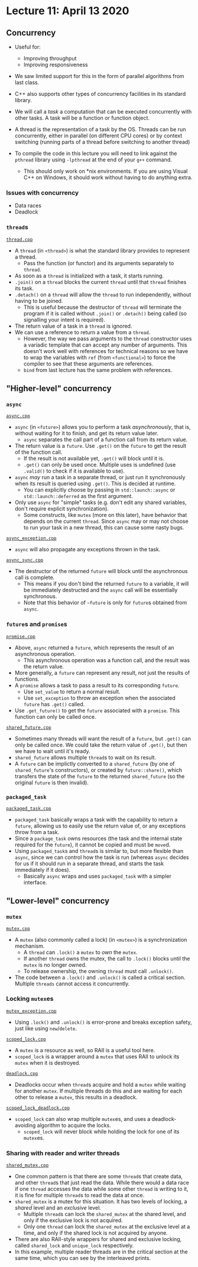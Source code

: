 # Lecture 11: April 13 2020

## Concurrency

- Useful for:
  - Improving throughput
  - Improving responsiveness
- We saw limited support for this in the form of parallel algorithms from last class.
- C++ also supports other types of concurrency facilities in its standard library.

- We will call a _task_ a computation that can be executed concurrently with other tasks. A task will be a function or function object.
- A thread is the representation of a task by the OS. Threads can be run concurrently, either in parallel (on different CPU cores) or by context switching (running parts of a thread before switching to another thread)

- To compile the code in this lecture you will need to link against the `pthread` library using `-lpthread` at the end of your `g++` command.
  - This should only work on *nix environments. If you are using Visual C++ on Windows, it should work without having to do anything extra.

### Issues with concurrency

- Data races
- Deadlock

### `thread`s

[`thread.cpp`](thread.cpp)

- A `thread` (in `<thread>`) is what the standard library provides to represent a thread.
  - Pass the function (or functor) and its arguments separately to `thread`.
- As soon as a `thread` is initialized with a task, it starts running.
- `.join()` on a `thread` blocks the current `thread` until that `thread` finishes its task.
- `.detach()` on a `thread` will allow the `thread` to run independently, without having to be joined.
  - This is useful because the destructor of `thread` will terminate the program if it is called without `.join()` or `.detach()` being called (so signalling your intent is required).
- The return value of a task in a `thread` is ignored.
- We can use a reference to return a value from a `thread`.
  - However, the way we pass arguments to the `thread` constructor uses a variadic template that can accept any number of arguments. This doesn't work well with references for technical reasons so we have to wrap the variables with `ref` (from `<functional>`) to force the compiler to see that these arguments are references.
  - `bind` from last lecture has the same problem with references.

## "Higher-level" concurrency

### `async`

[`async.cpp`](async.cpp)

- `async` (in `<future>`) allows you to perform a task _asynchronously_, that is, without waiting for it to finish, and get its return value later.
  - `async` separates the call part of a function call from its return value.
- The return value is a `future`. Use `.get()` on the `future` to get the result of the function call.
  - If the result is not available yet, `.get()` will block until it is.
  - `.get()` can only be used once. Multiple uses is undefined (use `.valid()` to check if it is available to use).
- `async` _may_ run a task in a separate thread, or just run it synchronously when its result is queried using `.get()`. This is decided at runtime.
  - You can explicitly choose by passing in `std::launch::async` or `std::launch::deferred` as the first argument.
- Only use `async` for "simple" tasks (e.g. don't edit any shared variables, don't require explicit synchronization).
  - Some constructs, like `mutex` (more on this later), have behavior that depends on the current `thread`. Since `async` may or may not choose to run your task in a new thread, this can cause some nasty bugs.

[`async_exception.cpp`](async_exception.cpp)

- `async` will also propagate any exceptions thrown in the task.

[`async_sync.cpp`](async_sync.cpp)

- The destructor of the returned `future` will block until the asynchronous call is complete.
  - This means if you don't bind the returned `future` to a variable, it will be immediately destructed and the `async` call will be essentially synchronous.
  - Note that this behavior of `~future` is only for `future`s obtained from `async`.

### `future`s and `promise`s

[`promise.cpp`](promise.cpp)

- Above, `async` returned a `future`, which represents the result of an asynchronous operation.
  - This asynchronous operation was a function call, and the result was the return value.
- More generally, a `future` can represent any result, not just the results of functions.
- A `promise` allows a task to pass a result to its corresponding `future`.
  - Use `set_value` to return a normal result.
  - Use `set_exception` to throw an exception when the associated `future` has `.get()` called.
- Use `.get_future()` to get the `future` associated with a `promise`. This function can only be called once.

[`shared_future.cpp`](shared_future.cpp)

- Sometimes many threads will want the result of a `future`, but `.get()` can only be called once. We could take the return value of `.get()`, but then we have to wait until it's ready.
- `shared_future` allows multiple `thread`s to wait on its result.
- A `future` can be implictly converted to a `shared_future` (by one of `shared_future`'s constructors), or created by `future::share()`, which transfers the state of the `future` to the returned `shared_future` (so the original `future` is then invalid).

### `packaged_task`

[`packaged_task.cpp`](packaged_task.cpp)

- `packaged_task` basically wraps a task with the capability to return a `future`, allowing us to easily use the return value of, or any exceptions throw from a task.
- Since a `package_task` owns resources (the task and the internal state required for the `future`), it cannot be copied and must be `move`d.
- Using `packaged_task`s and `thread`s is similar to, but more flexible than `async`, since we can control how the task is run (whereas `async` decides for us if it should run in a separate thread, and starts the task immediately if it does).
  - Basically `async` wraps and uses `packaged_task` with a simpler interface.

## "Lower-level" concurrency

### `mutex`

[`mutex.cpp`](mutex.cpp)

- A `mutex` (also commonly called a lock) (in `<mutex>`) is a synchronization mechanism.
  - A `thread` can `.lock()` a `mutex` to _own_ the `mutex`.
  - If another `thread` owns the mutex, the call to `.lock()` blocks until the `mutex` is no longer owned.
  - To release ownership, the owning `thread` must call `.unlock()`.
- The code between a `.lock()` and `.unlock()` is called a critical section. Multiple `threads` cannot access it concurrently.

### Locking `mutex`es

[`mutex_exception.cpp`](mutex_exception.cpp)

- Using `.lock()` and `.unlock()` is error-prone and breaks exception safety, just like using `new`/`delete`.

[`scoped_lock.cpp`](scoped_lock.cpp)

- A `mutex` is a resource as well, so RAII is a useful tool here.
- `scoped_lock` is a wrapper around a `mutex` that uses RAII to unlock its `mutex` when it is destroyed.

[`deadlock.cpp`](deadlock.cpp)

- Deadlocks occur when `thread`s acquire and hold a `mutex` while waiting for another `mutex`. If multiple threads do this and are waiting for each other to release a `mutex`, this results in a deadlock.

[`scoped_lock_deadlock.cpp`](scoped_lock_deadlock.cpp)

- `scoped_lock` can also wrap multiple `mutex`es, and uses a deadlock-avoiding algorithm to acquire the locks.
  - `scoped_lock` will never block while holding the lock for one of its `mutex`es.

### Sharing with reader and writer threads

[`shared_mutex.cpp`](shared_mutex.cpp)

- One common pattern is that there are some `thread`s that create data, and other `thread`s that just read the data. While there would a data race if one `thread` accesses the data while some other `thread` is writing to it, it is fine for multiple `thread`s to read the data at once.
- `shared_mutex` is a mutex for this situation. It has two levels of locking, a _shared_ level and an _exclusive_ level.
  - Multiple `thread`s can lock the `shared_mutex` at the shared level, and only if the exclusive lock is not acquired.
  - Only one `thread` can lock the `shared_mutex` at the exclusive level at a time, and only if the shared lock is not acquired by anyone.
- There are also RAII-style wrappers for shared and exclusive locking, called `shared_lock` and `unique_lock` respectively.
- In this example, multiple reader threads are in the critical section at the same time, which you can see by the interleaved prints.
